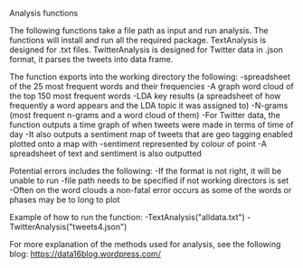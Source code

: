 Analysis functions

The following functions take a file path as input and run analysis.
The functions will install and run all the required package.
TextAnalysis is designed for .txt files.
TwitterAnalysis is designed for Twitter data in .json format, it parses the tweets into data frame.  

The function exports into the working directory the following:
    -spreadsheet of the 25 most frequent words and their frequencies
    -A graph word cloud of the top 150 most frequent words
    -LDA key results (a spreadsheet of how frequently a word appears and the LDA topic it was assigned to)
    -N-grams (most frequent n-grams and a word cloud of them)
    -For Twitter data, the function outputs a time graph of when tweets were made in terms of time of day
    -It also outputs a sentiment map of tweets that are geo tagging enabled plotted onto a map with 
    -sentiment represented by colour of point
    -A spreadsheet of text and sentiment is also outputted 

Potential errors includes the following:
    -If the format is not right, it will be unable to run
    -file path needs to be specified if not working directors is set
    -Often on the word clouds a non-fatal error occurs as some of the words or phases may be to long to plot

Example of how to run the function:
    -TextAnalysis("alldata.txt")
    -TwitterAnalysis("tweets4.json")

For more explanation of the methods used for analysis, see the following blog: https://data16blog.wordpress.com/
